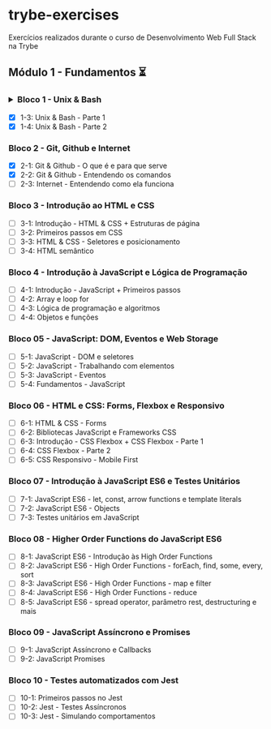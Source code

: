 # trybe-exercises
Exercícios realizados durante o curso de Desenvolvimento Web Full Stack na Trybe

## Módulo 1 - Fundamentos :hourglass_flowing_sand:

### <details><summary>Bloco 1 - Unix & Bash</summary>
 
  - [x] 1-3: Unix & Bash - Parte 1
  - [x] 1-4: Unix & Bash - Parte 2

### Bloco 2 - Git, Github e Internet

- [x] 2-1: Git & Github - O que é e para que serve
- [x] 2-2: Git & Github - Entendendo os comandos
- [ ] 2-3: Internet - Entendendo como ela funciona

### Bloco 3 - Introdução ao HTML e CSS

- [ ] 3-1: Introdução - HTML & CSS + Estruturas de página
- [ ] 3-2: Primeiros passos em CSS
- [ ] 3-3: HTML & CSS - Seletores e posicionamento
- [ ] 3-4: HTML semântico

### Bloco 4 - Introdução à JavaScript e Lógica de Programação

- [ ] 4-1: Introdução - JavaScript + Primeiros passos
- [ ] 4-2: Array e loop for
- [ ] 4-3: Lógica de programação e algoritmos
- [ ] 4-4: Objetos e funções

### Bloco 05 - JavaScript: DOM, Eventos e Web Storage

- [ ] 5-1: JavaScript - DOM e seletores
- [ ] 5-2: JavaScript - Trabalhando com elementos
- [ ] 5-3: JavaScript - Eventos
- [ ] 5-4: Fundamentos - JavaScript

### Bloco 06 - HTML e CSS: Forms, Flexbox e Responsivo

- [ ] 6-1: HTML & CSS - Forms
- [ ] 6-2: Bibliotecas JavaScript e Frameworks CSS
- [ ] 6-3: Introdução - CSS Flexbox + CSS Flexbox - Parte 1
- [ ] 6-4: CSS Flexbox - Parte 2
- [ ] 6-5: CSS Responsivo - Mobile First

### Bloco 07 - Introdução à JavaScript ES6 e Testes Unitários

- [ ] 7-1: JavaScript ES6 - let, const, arrow functions e template literals
- [ ] 7-2: JavaScript ES6 - Objects
- [ ] 7-3: Testes unitários em JavaScript

### Bloco 08 - Higher Order Functions do JavaScript ES6

- [ ] 8-1: JavaScript ES6 - Introdução às High Order Functions
- [ ] 8-2: JavaScript ES6 - High Order Functions - forEach, find, some, every, sort
- [ ] 8-3: JavaScript ES6 - High Order Functions - map e filter
- [ ] 8-4: JavaScript ES6 - High Order Functions - reduce
- [ ] 8-5: JavaScript ES6 - spread operator, parâmetro rest, destructuring e mais

### Bloco 09 - JavaScript Assíncrono e Promises

- [ ] 9-1: JavaScript Assíncrono e Callbacks
- [ ] 9-2: JavaScript Promises

### Bloco 10 - Testes automatizados com Jest

- [ ] 10-1: Primeiros passos no Jest
- [ ] 10-2: Jest - Testes Assíncronos
- [ ] 10-3: Jest - Simulando comportamentos
